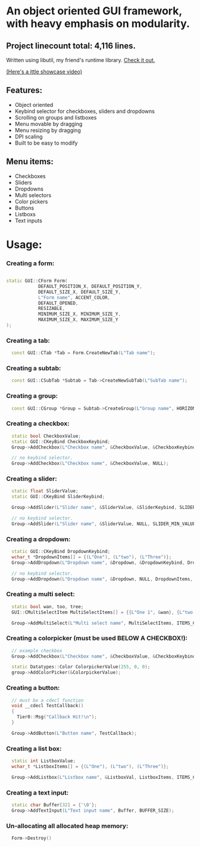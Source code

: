 # An object oriented GUI framework, with heavy emphasis on modularity.
## Project linecount total: 4,116 lines.

Written using libutil, my friend's runtime library. [Check it out.](https://github.com/welikethestock/libutil)

[(Here's a ittle showcase video)](https://www.youtube.com/watch?v=sJx26V1jmUI)

## Features:
 - Object oriented
 - Keybind selector for checkboxes, sliders and dropdowns
 - Scrolling on groups and listboxes
 - Menu movable by dragging
 - Menu resizing by dragging
 - DPI scaling
 - Built to be easy to modify

## Menu items:
 - Checkboxes
 - Sliders
 - Dropdowns
 - Multi selectors
 - Color pickers
 - Buttons
 - Listboxs
 - Text inputs


# Usage:

### Creating a form:
```cpp

static GUI::CForm Form(
            DEFAULT_POSITION_X, DEFAULT_POSITION_Y, 
            DEFAULT_SIZE_X, DEFAULT_SIZE_Y, 
            L"Form name", ACCENT_COLOR, 
            DEFAULT_OPENED,
            RESIZABLE, 
            MINIMUM_SIZE_X, MINIMUM_SIZE_Y,
            MAXIMUM_SIZE_X, MAXIMUM_SIZE_Y
);
```


### Creating a tab:
```cpp
  const GUI::CTab *Tab = Form.CreateNewTab(L"Tab name");
```

### Creating a subtab:
```cpp
  const GUI::CSubTab *Subtab = Tab->CreateNewSubTab(L"SubTab name");
```

### Creating a group:
```cpp
  const GUI::CGroup *Group = Subtab->CreateGroup(L"Group name", HORIZONTAL_SIZE_PERCENT, VERTICAL_SIZE_PERCENT);
```

### Creating a checkbox:
```cpp
  static bool CheckboxValue;
  static GUI::CKeyBind CheckboxKeybind;
  Group->AddCheckbox(L"Checkbox name", &CheckboxValue, &CheckboxKeybind);

  // no keybind selector.
  Group->AddCheckbox(L"Checkbox name", &CheckboxValue, NULL);
```

### Creating a slider:
```cpp
  static float SliderValue;
  static GUI::CKeyBind SliderKeybind;

  Group->AddSlider(L"Slider name", &SliderValue, &SliderKeybind, SLIDER_MIN_VALUE, SLIDER_MAX_VALUE);

  // no keybind selector.
  Group->AddSlider(L"Slider name", &SliderValue, NULL, SLIDER_MIN_VALUE, SLIDER_MAX_VALUE);
```

### Creating a dropdown:
```cpp
  static GUI::CKeyBind DropdownKeybind;
  wchar_t *DropdownItems[] = {(L"One"), (L"two"), (L"Three")};
  Group->AddDropdown(L"Dropdown name", &Dropdown, &DropdownKeybind, DropdownItems, ITEMS_COUNT);

  // no keybind selector.
  Group->AddDropdown(L"Dropdown name", &Dropdown, NULL, DropdownItems, ITEMS_COUNT);
```

### Creating a multi select:
```cpp
  static bool wan, too, tree;
  GUI::CMultiSelectItem MultiSelectItems[] = {{L"One 1", &wan}, {L"two 2", &too}, {L"Three 3", &tree}};

  Group->AddMultiSelect(L"Multi select name", MultiSelectItems, ITEMS_COUNT);
```

### Creating a colorpicker (must be used BELOW A CHECKBOX!):
```cpp
  // example checkbox
  Group->AddCheckbox(L"Checkbox name", &CheckboxValue, &CheckboxKeybind);

  static Datatypes::Color ColorpickerValue(255, 0, 0);
  group->AddColorPicker(&ColorpickerValue);
```

### Creating a button:
```cpp
  // must be a cdecl function
  void __cdecl TestCallback()
  {
    Tier0::Msg("Callback Hit!\n");
  }

  Group->AddButton(L"Button name", TestCallback); 
```

### Creating a list box:
```cpp
  static int ListboxValue;
  wchar_t *ListboxItems[] = {(L"One"), (L"two"), (L"Three")};

  Group->AddListbox(L"Listbox name", &ListboxVal, ListboxItems, ITEMS_COUNT, HORIZONTAL_SIZE_PERCENT);
```

### Creating a text input:
```cpp
  static char Buffer[32] = {'\0'};
  Group->AddTextInput(L"Text input name", Buffer, BUFFER_SIZE);
```

### Un-allocating all allocated heap memory:
```cpp
  Form->Destroy()
```
